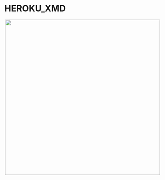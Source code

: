 # HEROKU_XMD


<p align="center"><img src="https://files.catbox.moe/aax81i.jpg" width="500"height="500" />
